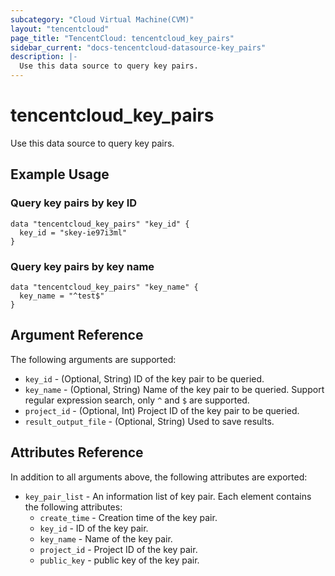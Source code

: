 ```yaml
---
subcategory: "Cloud Virtual Machine(CVM)"
layout: "tencentcloud"
page_title: "TencentCloud: tencentcloud_key_pairs"
sidebar_current: "docs-tencentcloud-datasource-key_pairs"
description: |-
  Use this data source to query key pairs.
---
```


# tencentcloud_key_pairs

Use this data source to query key pairs.

## Example Usage

### Query key pairs by key ID

```hcl
data "tencentcloud_key_pairs" "key_id" {
  key_id = "skey-ie97i3ml"
}
```

### Query key pairs by key name

```hcl
data "tencentcloud_key_pairs" "key_name" {
  key_name = "^test$"
}
```

## Argument Reference

The following arguments are supported:

* `key_id` - (Optional, String) ID of the key pair to be queried.
* `key_name` - (Optional, String) Name of the key pair to be queried. Support regular expression search, only `^` and `$` are supported.
* `project_id` - (Optional, Int) Project ID of the key pair to be queried.
* `result_output_file` - (Optional, String) Used to save results.

## Attributes Reference

In addition to all arguments above, the following attributes are exported:

* `key_pair_list` - An information list of key pair. Each element contains the following attributes:
  * `create_time` - Creation time of the key pair.
  * `key_id` - ID of the key pair.
  * `key_name` - Name of the key pair.
  * `project_id` - Project ID of the key pair.
  * `public_key` - public key of the key pair.


